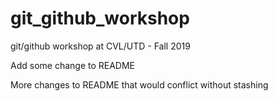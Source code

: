 # git_github_workshop
git/github workshop at CVL/UTD - Fall 2019


Add some change to README

More changes to README that would conflict without stashing
